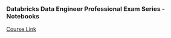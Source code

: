 ### Databricks Data Engineer Professional Exam Series - Notebooks

[Course Link](https://www.udemy.com/course/databricks-certified-data-engineer-professional-practice-exams/?couponCode=UPDATE)
